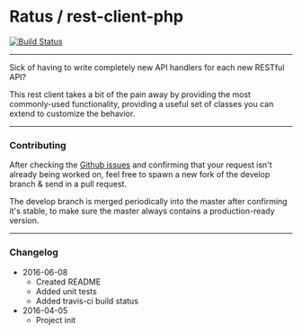 # Ratus / rest-client-php

[![Build Status](https://travis-ci.org/Ratus/rest-client-php.svg?branch=master)](https://travis-ci.org/Ratus/rest-client-php)

-----

Sick of having to write completely new API handlers for each new RESTful API?

This rest client takes a bit of the pain away by providing the most commonly-used functionality, providing a useful set of classes you can extend to customize the behavior.

-----

### Contributing

After checking the [Github issues](https://github.com/Ratus/rest-client-php/issues) and confirming that your request isn't already being worked on, feel free to spawn a new fork of the develop branch & send in a pull request.


The develop branch is merged periodically into the master after confirming it's stable, to make sure the master always contains a production-ready version.

-----

### Changelog
- 2016-06-08
    - Created README
    - Added unit tests
    - Added travis-ci build status
- 2016-04-05
    - Project init
